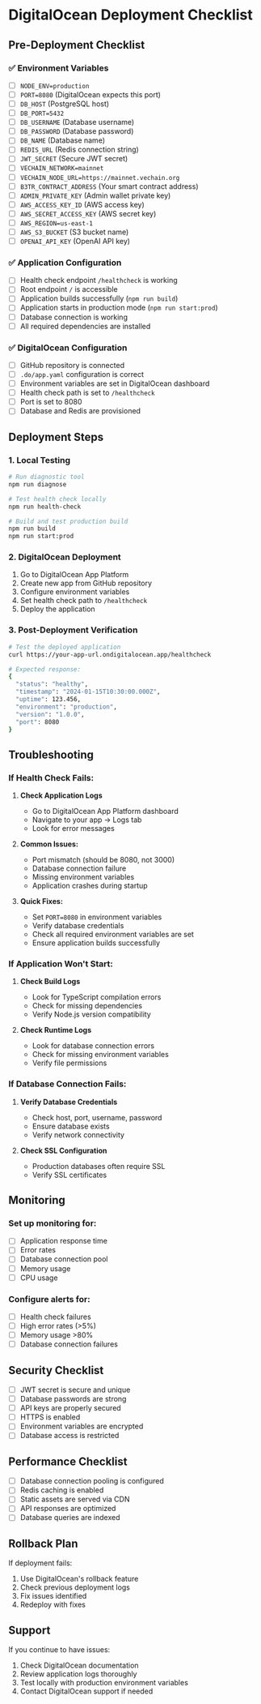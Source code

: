# DigitalOcean Deployment Checklist

## Pre-Deployment Checklist

### ✅ Environment Variables
- [ ] `NODE_ENV=production`
- [ ] `PORT=8080` (DigitalOcean expects this port)
- [ ] `DB_HOST` (PostgreSQL host)
- [ ] `DB_PORT=5432`
- [ ] `DB_USERNAME` (Database username)
- [ ] `DB_PASSWORD` (Database password)
- [ ] `DB_NAME` (Database name)
- [ ] `REDIS_URL` (Redis connection string)
- [ ] `JWT_SECRET` (Secure JWT secret)
- [ ] `VECHAIN_NETWORK=mainnet`
- [ ] `VECHAIN_NODE_URL=https://mainnet.vechain.org`
- [ ] `B3TR_CONTRACT_ADDRESS` (Your smart contract address)
- [ ] `ADMIN_PRIVATE_KEY` (Admin wallet private key)
- [ ] `AWS_ACCESS_KEY_ID` (AWS access key)
- [ ] `AWS_SECRET_ACCESS_KEY` (AWS secret key)
- [ ] `AWS_REGION=us-east-1`
- [ ] `AWS_S3_BUCKET` (S3 bucket name)
- [ ] `OPENAI_API_KEY` (OpenAI API key)

### ✅ Application Configuration
- [ ] Health check endpoint `/healthcheck` is working
- [ ] Root endpoint `/` is accessible
- [ ] Application builds successfully (`npm run build`)
- [ ] Application starts in production mode (`npm run start:prod`)
- [ ] Database connection is working
- [ ] All required dependencies are installed

### ✅ DigitalOcean Configuration
- [ ] GitHub repository is connected
- [ ] `.do/app.yaml` configuration is correct
- [ ] Environment variables are set in DigitalOcean dashboard
- [ ] Health check path is set to `/healthcheck`
- [ ] Port is set to 8080
- [ ] Database and Redis are provisioned

## Deployment Steps

### 1. Local Testing
```bash
# Run diagnostic tool
npm run diagnose

# Test health check locally
npm run health-check

# Build and test production build
npm run build
npm run start:prod
```

### 2. DigitalOcean Deployment
1. Go to DigitalOcean App Platform
2. Create new app from GitHub repository
3. Configure environment variables
4. Set health check path to `/healthcheck`
5. Deploy the application

### 3. Post-Deployment Verification
```bash
# Test the deployed application
curl https://your-app-url.ondigitalocean.app/healthcheck

# Expected response:
{
  "status": "healthy",
  "timestamp": "2024-01-15T10:30:00.000Z",
  "uptime": 123.456,
  "environment": "production",
  "version": "1.0.0",
  "port": 8080
}
```

## Troubleshooting

### If Health Check Fails:

1. **Check Application Logs**
   - Go to DigitalOcean App Platform dashboard
   - Navigate to your app → Logs tab
   - Look for error messages

2. **Common Issues:**
   - Port mismatch (should be 8080, not 3000)
   - Database connection failure
   - Missing environment variables
   - Application crashes during startup

3. **Quick Fixes:**
   - Set `PORT=8080` in environment variables
   - Verify database credentials
   - Check all required environment variables are set
   - Ensure application builds successfully

### If Application Won't Start:

1. **Check Build Logs**
   - Look for TypeScript compilation errors
   - Check for missing dependencies
   - Verify Node.js version compatibility

2. **Check Runtime Logs**
   - Look for database connection errors
   - Check for missing environment variables
   - Verify file permissions

### If Database Connection Fails:

1. **Verify Database Credentials**
   - Check host, port, username, password
   - Ensure database exists
   - Verify network connectivity

2. **Check SSL Configuration**
   - Production databases often require SSL
   - Verify SSL certificates

## Monitoring

### Set up monitoring for:
- [ ] Application response time
- [ ] Error rates
- [ ] Database connection pool
- [ ] Memory usage
- [ ] CPU usage

### Configure alerts for:
- [ ] Health check failures
- [ ] High error rates (>5%)
- [ ] Memory usage >80%
- [ ] Database connection failures

## Security Checklist

- [ ] JWT secret is secure and unique
- [ ] Database passwords are strong
- [ ] API keys are properly secured
- [ ] HTTPS is enabled
- [ ] Environment variables are encrypted
- [ ] Database access is restricted

## Performance Checklist

- [ ] Database connection pooling is configured
- [ ] Redis caching is enabled
- [ ] Static assets are served via CDN
- [ ] API responses are optimized
- [ ] Database queries are indexed

## Rollback Plan

If deployment fails:
1. Use DigitalOcean's rollback feature
2. Check previous deployment logs
3. Fix issues identified
4. Redeploy with fixes

## Support

If you continue to have issues:
1. Check DigitalOcean documentation
2. Review application logs thoroughly
3. Test locally with production environment variables
4. Contact DigitalOcean support if needed 